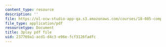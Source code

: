 ```yaml
---
content_type: resource
description: ''
file: https://ol-ocw-studio-app-qa.s3.amazonaws.com/courses/18-085-computational-science-and-engineering-i-fall-2008/237769a1acd1d4c3e96efcf3126fadfc_zI9cSV3QKz0.pdf
file_type: application/pdf
resourcetype: Document
title: 3play pdf file
uid: 237769a1-acd1-d4c3-e96e-fcf3126fadfc
---
```


